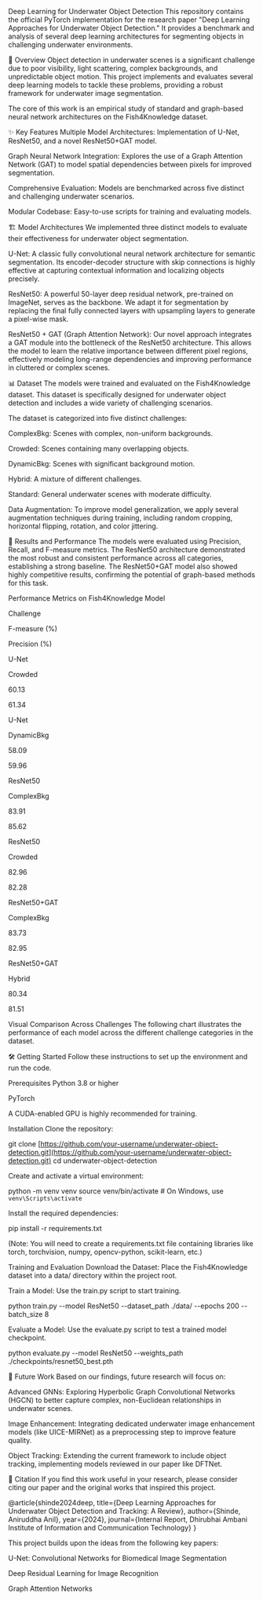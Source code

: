 Deep Learning for Underwater Object Detection
This repository contains the official PyTorch implementation for the research paper "Deep Learning Approaches for Underwater Object Detection." It provides a benchmark and analysis of several deep learning architectures for segmenting objects in challenging underwater environments.

🎯 Overview
Object detection in underwater scenes is a significant challenge due to poor visibility, light scattering, complex backgrounds, and unpredictable object motion. This project implements and evaluates several deep learning models to tackle these problems, providing a robust framework for underwater image segmentation.

The core of this work is an empirical study of standard and graph-based neural network architectures on the Fish4Knowledge dataset.

✨ Key Features
Multiple Model Architectures: Implementation of U-Net, ResNet50, and a novel ResNet50+GAT model.

Graph Neural Network Integration: Explores the use of a Graph Attention Network (GAT) to model spatial dependencies between pixels for improved segmentation.

Comprehensive Evaluation: Models are benchmarked across five distinct and challenging underwater scenarios.

Modular Codebase: Easy-to-use scripts for training and evaluating models.

🏗️ Model Architectures
We implemented three distinct models to evaluate their effectiveness for underwater object segmentation.

U-Net: A classic fully convolutional neural network architecture for semantic segmentation. Its encoder-decoder structure with skip connections is highly effective at capturing contextual information and localizing objects precisely.

ResNet50: A powerful 50-layer deep residual network, pre-trained on ImageNet, serves as the backbone. We adapt it for segmentation by replacing the final fully connected layers with upsampling layers to generate a pixel-wise mask.

ResNet50 + GAT (Graph Attention Network): Our novel approach integrates a GAT module into the bottleneck of the ResNet50 architecture. This allows the model to learn the relative importance between different pixel regions, effectively modeling long-range dependencies and improving performance in cluttered or complex scenes.

📊 Dataset
The models were trained and evaluated on the Fish4Knowledge dataset. This dataset is specifically designed for underwater object detection and includes a wide variety of challenging scenarios.

The dataset is categorized into five distinct challenges:

ComplexBkg: Scenes with complex, non-uniform backgrounds.

Crowded: Scenes containing many overlapping objects.

DynamicBkg: Scenes with significant background motion.

Hybrid: A mixture of different challenges.

Standard: General underwater scenes with moderate difficulty.

Data Augmentation: To improve model generalization, we apply several augmentation techniques during training, including random cropping, horizontal flipping, rotation, and color jittering.

🚀 Results and Performance
The models were evaluated using Precision, Recall, and F-measure metrics. The ResNet50 architecture demonstrated the most robust and consistent performance across all categories, establishing a strong baseline. The ResNet50+GAT model also showed highly competitive results, confirming the potential of graph-based methods for this task.

Performance Metrics on Fish4Knowledge
Model

Challenge

F-measure (%)

Precision (%)

U-Net

Crowded

60.13

61.34

U-Net

DynamicBkg

58.09

59.96

ResNet50

ComplexBkg

83.91

85.62

ResNet50

Crowded

82.96

82.28

ResNet50+GAT

ComplexBkg

83.73

82.95

ResNet50+GAT

Hybrid

80.34

81.51

Visual Comparison Across Challenges
The following chart illustrates the performance of each model across the different challenge categories in the dataset.

🛠️ Getting Started
Follow these instructions to set up the environment and run the code.

Prerequisites
Python 3.8 or higher

PyTorch

A CUDA-enabled GPU is highly recommended for training.

Installation
Clone the repository:

git clone [https://github.com/your-username/underwater-object-detection.git](https://github.com/your-username/underwater-object-detection.git)
cd underwater-object-detection

Create and activate a virtual environment:

python -m venv venv
source venv/bin/activate  # On Windows, use `venv\Scripts\activate`

Install the required dependencies:

pip install -r requirements.txt

(Note: You will need to create a requirements.txt file containing libraries like torch, torchvision, numpy, opencv-python, scikit-learn, etc.)

Training and Evaluation
Download the Dataset: Place the Fish4Knowledge dataset into a data/ directory within the project root.

Train a Model: Use the train.py script to start training.

python train.py --model ResNet50 --dataset_path ./data/ --epochs 200 --batch_size 8

Evaluate a Model: Use the evaluate.py script to test a trained model checkpoint.

python evaluate.py --model ResNet50 --weights_path ./checkpoints/resnet50_best.pth

🔮 Future Work
Based on our findings, future research will focus on:

Advanced GNNs: Exploring Hyperbolic Graph Convolutional Networks (HGCN) to better capture complex, non-Euclidean relationships in underwater scenes.

Image Enhancement: Integrating dedicated underwater image enhancement models (like UICE-MIRNet) as a preprocessing step to improve feature quality.

Object Tracking: Extending the current framework to include object tracking, implementing models reviewed in our paper like DFTNet.

📜 Citation
If you find this work useful in your research, please consider citing our paper and the original works that inspired this project.

@article{shinde2024deep,
  title={Deep Learning Approaches for Underwater Object Detection and Tracking: A Review},
  author={Shinde, Aniruddha Anil},
  year={2024},
  journal={Internal Report, Dhirubhai Ambani Institute of Information and Communication Technology}
}

This project builds upon the ideas from the following key papers:

U-Net: Convolutional Networks for Biomedical Image Segmentation

Deep Residual Learning for Image Recognition

Graph Attention Networks
